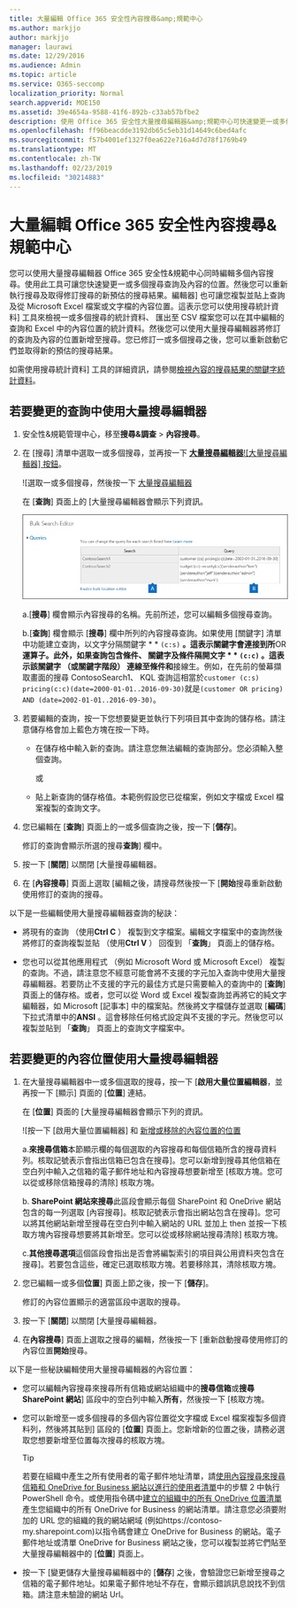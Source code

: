 ```yaml
---
title: 大量編輯 Office 365 安全性內容搜尋&amp;規範中心
ms.author: markjjo
author: markjjo
manager: laurawi
ms.date: 12/29/2016
ms.audience: Admin
ms.topic: article
ms.service: O365-seccomp
localization_priority: Normal
search.appverid: MOE150
ms.assetid: 39e4654a-9588-41f6-892b-c33ab57bfbe2
description: 使用 Office 365 安全性大量搜尋編輯器&amp;規範中心可快速變更一或多個內容搜尋查詢及內容的位置。
ms.openlocfilehash: ff96beacdde3192db65c5eb31d14649c6bed4afc
ms.sourcegitcommit: f57b4001ef1327f0ea622e716a4d7d78f1769b49
ms.translationtype: MT
ms.contentlocale: zh-TW
ms.lasthandoff: 02/23/2019
ms.locfileid: "30214883"
---
```

# <a name="bulk-edit-content-searches-in-the-office-365-security-amp-compliance-center"></a>大量編輯 Office 365 安全性內容搜尋&amp;規範中心

您可以使用大量搜尋編輯器 Office 365 安全性&amp;規範中心同時編輯多個內容搜尋。使用此工具可讓您快速變更一或多個搜尋查詢及內容的位置。然後您可以重新執行搜尋及取得修訂搜尋的新預估的搜尋結果。編輯器] 也可讓您複製並貼上查詢及從 Microsoft Excel 檔案或文字檔的內容位置。這表示您可以使用搜尋統計資料] 工具來檢視一或多個搜尋的統計資料、 匯出至 CSV 檔案您可以在其中編輯的查詢和 Excel 中的內容位置的統計資料。然後您可以使用大量搜尋編輯器將修訂的查詢及內容的位置新增至搜尋。您已修訂一或多個搜尋之後，您可以重新啟動它們並取得新的預估的搜尋結果。
  
如需使用搜尋統計資料] 工具的詳細資訊，請參閱[檢視內容的搜尋結果的關鍵字統計資料](view-keyword-statistics-for-content-search.md)。
  
## <a name="use-the-bulk-search-editor-to-change-queries"></a>若要變更的查詢中使用大量搜尋編輯器

1. 安全性&amp;規範管理中心，移至**搜尋&amp;調查** \> **內容搜尋**。
    
2. 在 [搜尋] 清單中選取一或多個搜尋，並再按一下 [**大量搜尋編輯器**![大量搜尋編輯器] 按鈕](media/1ddb3d18-2f00-4a7b-98a6-817ca5ec7014.png)。
    
    ![選取一或多個搜尋，然後按一下 [大量搜尋編輯器](media/600c9716-89a2-4451-b111-fa7cfaad2006.png)
  
    在 [**查詢**] 頁面上的 [大量搜尋編輯器會顯示下列資訊。 
    
    ![大量搜尋編輯器 」 頁面會顯示所選的搜尋查詢](media/189659af-cc78-4479-b0bc-a93decad2f6c.png)
  
    a.[**搜尋**] 欄會顯示內容搜尋的名稱。先前所述，您可以編輯多個搜尋查詢。 
    
    b.[**查詢**] 欄會顯示 [**搜尋**] 欄中所列的內容搜尋查詢。如果使用 [關鍵字] 清單中功能建立查詢，以文字分隔關鍵字 * * `(c:s)` **。這表示關鍵字會連接到所**OR**運算子。此外，如果查詢包含條件、 關鍵字及條件隔開文字 * * `(c:c)` **。這表示該關鍵字 （或關鍵字階段） 連線至條件**和**接線生。例如，在先前的螢幕擷取畫面的搜尋 ContosoSearch1、 KQL 查詢這相當於`customer (c:s) pricing(c:c)(date=2000-01-01..2016-09-30)`就是`(customer OR pricing) AND (date=2002-01-01..2016-09-30)`。
    
3. 若要編輯的查詢，按一下您想要變更並執行下列項目其中查詢的儲存格。請注意儲存格會加上藍色方塊在按一下時。
    
   - 在儲存格中輸入新的查詢。請注意您無法編輯的查詢部分。您必須輸入整個查詢。
    
      或
    
    - 貼上新查詢的儲存格值。本範例假設您已從檔案，例如文字檔或 Excel 檔案複製的查詢文字。
    
4. 您已編輯在 [**查詢**] 頁面上的一或多個查詢之後，按一下 [**儲存**]。
    
    修訂的查詢會顯示所選的搜尋**查詢**] 欄中。 
    
5. 按一下 [**關閉**] 以關閉 [大量搜尋編輯器。 
    
6. 在 [**內容搜尋**] 頁面上選取 [編輯之後，請搜尋然後按一下 [**開始**搜尋重新啟動使用修訂的查詢的搜尋。 
    
以下是一些編輯使用大量搜尋編輯器查詢的秘訣：
  
- 將現有的查詢 （使用**Ctrl C** ） 複製到文字檔案。編輯文字檔案中的查詢然後將修訂的查詢複製並貼 （使用**Ctrl V** ） 回復到 「**查詢**」 頁面上的儲存格。 
    
- 您也可以從其他應用程式 （例如 Microsoft Word 或 Microsoft Excel） 複製的查詢。不過，請注意您不經意可能會將不支援的字元加入查詢中使用大量搜尋編輯器。若要防止不支援的字元的最佳方式是只需要輸入的查詢中的 [**查詢**] 頁面上的儲存格。或者，您可以從 Word 或 Excel 複製查詢並再將它的純文字編輯器，如 Microsoft [記事本] 中的檔案貼。然後將文字檔儲存並選取 [**編碼**] 下拉式清單中的**ANSI** 。這會移除任何格式設定與不支援的字元。然後您可以複製並貼到 「**查詢**」 頁面上的查詢文字檔案中。 
    
  
## <a name="use-the-bulk-search-editor-to-change-content-locations"></a>若要變更的內容位置使用大量搜尋編輯器

1. 在大量搜尋編輯器中一或多個選取的搜尋，按一下 [**啟用大量位置編輯器**，並再按一下 [顯示] 頁面的 [**位置**] 連結。 
    
    在 [**位置**] 頁面的 [大量搜尋編輯器會顯示下列的資訊。 
    
    ![按一下 [啟用大量位置編輯器] 和 [新增或移除的內容位置的位置](media/a5a468ce-bd63-4c53-bc37-ff64cf769e59.png)
  
    a.**來搜尋信箱**本節顯示欄的每個選取的內容搜尋和每個信箱所含的搜尋資料列。核取記號表示會指出信箱已包含在搜尋]。您可以新增到搜尋其他信箱在空白列中輸入之信箱的電子郵件地址和內容搜尋想要新增至 [核取方塊。您可以從或移除信箱搜尋的清除] 核取方塊。
    
    b. **SharePoint 網站來搜尋**此區段會顯示每個 SharePoint 和 OneDrive 網站包含的每一列選取 [內容搜尋]。核取記號表示會指出網站包含在搜尋]。您可以將其他網站新增至搜尋在空白列中輸入網站的 URL 並加上 then 並按一下核取方塊內容搜尋想要將其新增至。您可以從或移除網站搜尋清除] 核取方塊。
    
    c.**其他搜尋選項**這個區段會指出是否會將編製索引的項目與公用資料夾包含在搜尋]。若要包含這些，確定已選取核取方塊。若要移除其，清除核取方塊。
    
2. 您已編輯一或多個**位置**] 頁面上節之後，按一下 [**儲存**]。
    
    修訂的內容位置顯示的適當區段中選取的搜尋。
    
3. 按一下 [**關閉**] 以關閉 [大量搜尋編輯器。 
    
4. 在**內容搜尋**] 頁面上選取之搜尋的編輯，然後按一下 [重新啟動搜尋使用修訂的內容位置**開始**搜尋。 
    
以下是一些秘訣編輯使用大量搜尋編輯器的內容位置：
  
- 您可以編輯內容搜尋來搜尋所有信箱或網站組織中的**搜尋信箱**或**搜尋 SharePoint 網站**] 區段中的空白列中輸入**所有**，然後按一下 [核取方塊。 
    
- 您可以新增至一或多個搜尋的多個內容位置從文字檔或 Excel 檔案複製多個資料列，然後將其貼到] 區段的 [**位置**] 頁面上。您新增新的位置之後，請務必選取您想要新增至位置每次搜尋的核取方塊。 
    
    > [!TIP]
    > 若要在組織中產生之所有使用者的電子郵件地址清單，請[使用內容搜尋來搜尋信箱和 OneDrive for Business 網站以進行的使用者清單](search-the-mailbox-and-onedrive-for-business-for-a-list-of-users.md#step2)中的步驟 2 中執行 PowerShell 命令。或使用指令碼中[建立的組織中的所有 OneDrive 位置清單](https://support.office.com/article/8e200cb2-c768-49cb-88ec-53493e8ad80a)產生您組織中的所有 OneDrive for Business 的網站清單。請注意您必須要附加的 URL 您的組織的我的網站網域 (例如https://contoso-my.sharepoint.com)以指令碼會建立 OneDrive for Business 的網站。電子郵件地址或清單 OneDrive for Business 網站之後，您可以複製並將它們貼至大量搜尋編輯器中的 [**位置**] 頁面上。 
  
- 按一下 [變更儲存大量搜尋編輯器中的 [**儲存**] 之後，會驗證您已新增至搜尋之信箱的電子郵件地址。如果電子郵件地址不存在，會顯示錯誤訊息說找不到信箱。請注意未驗證的網站 Url。 
  

